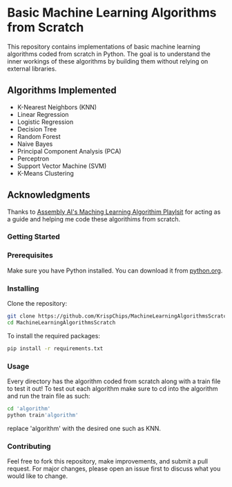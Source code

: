 # Basic Machine Learning Algorithms from Scratch

This repository contains implementations of basic machine learning algorithms coded from scratch in Python. The goal is to understand the inner workings of these algorithms by building them without relying on external libraries.

## Algorithms Implemented

- K-Nearest Neighbors (KNN)
- Linear Regression
- Logistic Regression
- Decision Tree
- Random Forest
- Naive Bayes
- Principal Component Analysis (PCA)
- Perceptron
- Support Vector Machine (SVM)
- K-Means Clustering

## Acknowledgments

Thanks to [Assembly AI's Maching Learning Algorithim Playlsit](https://youtube.com/playlist?list=PLcWfeUsAys2k_xub3mHks85sBHZvg24Jd&si=G0OUM4R0xicLCImq) for acting as a guide and helping me code these algorithims from scratch.

### Getting Started

### Prerequisites

Make sure you have Python installed. You can download it from [python.org](https://www.python.org/).

### Installing

Clone the repository:

```bash
git clone https://github.com/KrispChips/MachineLearningAlgorithmsScratch.git
cd MachineLearningAlgorithmsScratch
```

To install the required packages:
```bash
pip install -r requirements.txt
```

### Usage

Every directory has the algorithm coded from scratch along with a train file to test it out!
To test out each algorithm make sure to cd into the algorithm and run the train file as such:

```bash
cd 'algorithm'
python train'algorithm'
```
replace 'algorithm' with the desired one such as KNN.

### Contributing

Feel free to fork this repository, make improvements, and submit a pull request. For major changes, please open an issue first to discuss what you would like to change.
